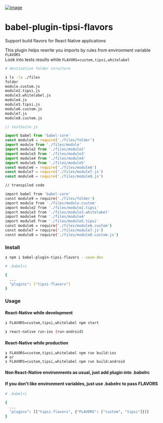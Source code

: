 [![image](https://travis-ci.org/tipsi/babel-plugin-tipsi-flavors.svg?branch=master)](https://travis-ci.org/tipsi/babel-plugin-tipsi-flavors)
# babel-plugin-tipsi-flavors
Support build flavors for React Native applications  

This plugin helps rewrite you imports by rules from environment variable `FLAVORS`  
Look into tests results while `FLAVORS=custom,tipsi,whitelabel`

```bash
# destination folder structure

❯ ls -la ./files
folder
module.custom.js
module2.tipsi.js
module3.whitelabel.js
module4.js
module5.tipsi.js
module6.custom.js
module7.js
module8.custom.js
```

```javascript
// testSuite.js

import babel from 'babel-core'
const module9 = require('./files/folder')
import module from './files/module'
import module2 from './files/module2'
import module3 from './files/module3'
import module4 from './files/module4'
import module5 from './files/module5'
const module6 = require('./files/module6')
const module7 = require('./files/module7.js')
const module8 = require('./files/module8.js')
```

```bash
// transpiled code

import babel from 'babel-core'
const module9 = require('./files/folder')
import module from './files/module.custom'
import module2 from './files/module2.tipsi'
import module3 from './files/module3.whitelabel'
import module4 from './files/module4'
import module5 from './files/module5.tipsi'
const module6 = require('./files/module6.custom')
const module7 = require('./files/module7.js')
const module8 = require('./files/module8.custom.js')
```

### Install
```bash
❯ npm i babel-plugin-tipsi-flavors --save-dev
```

```bash
# .babelrc

{
  ...
  "plugins": ["tipsi-flavors"]
}
```

### Usage

#### React-Native while development
```bash
❯ FLAVORS=custom,tipsi,whitelabel npm start

❯ react-native run-ios (run-android)
```

#### React-Native while production
```
❯ FLAVORS=custom,tipsi,whitelabel npm run build:ios
# or
❯ FLAVORS=custom,tipsi,whitelabel npm run build:android 
```

#### Non React-Native environments as usual, just add plugin into .babelrc

#### If you don't like environment variables, just use .babelrc to pass FLAVORS

```bash
# .babelrc

{
  ...
  "plugins": [["tipsi-flavors", {"FLAVORS": ["custom", "tipsi"]}]]
}
```
